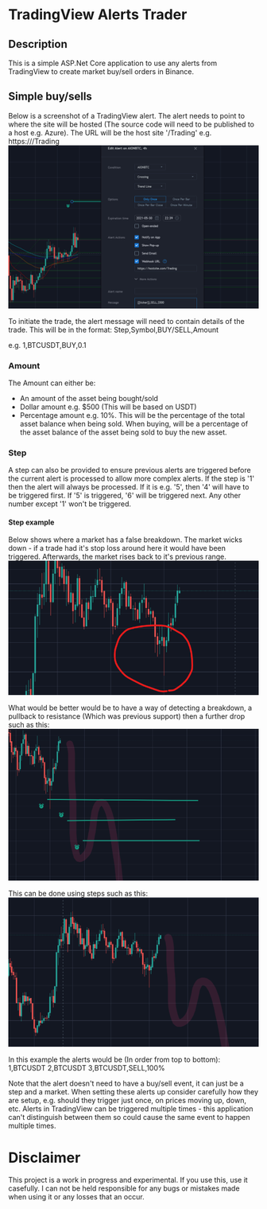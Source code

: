 # TradingView Alerts Trader
## Description
This is a simple ASP.Net Core application to use any alerts from TradingView to create market buy/sell orders in Binance.

## Simple buy/sells
Below is a screenshot of a TradingView alert. The alert needs to point to where the site will be hosted (The source code will need to be published to a host e.g. Azure). The URL will be the host site '/Trading' e.g. https://<HOSTSITE>/Trading
![Screenshot](https://github.com/Hallupa/TradingViewAlertsTrader/blob/main/Doc/Images/TradingView.png)

To initiate the trade, the alert message will need to contain details of the trade. This will be in the format:
Step,Symbol,BUY/SELL,Amount

e.g. 1,BTCUSDT,BUY,0.1

### Amount
The Amount can either be:
- An amount of the asset being bought/sold
- Dollar amount e.g. $500 (This will be based on USDT)
- Percentage amount e.g. 10%. This will be the percentage of the total asset balance when being sold. When buying, will be a percentage of the asset balance of the asset being sold to buy the new asset.

### Step
A step can also be provided to ensure previous alerts are triggered before the current alert is processed to allow more complex alerts.
If the step is '1' then the alert will always be processed.
If it is e.g. '5', then '4' will have to be triggered first. If '5' is triggered, '6' will be triggered next. Any other number except '1' won't be triggered.

#### Step example
Below shows where a market has a false breakdown. The market wicks down - if a trade had it's stop loss around here it would have been triggered. Afterwards, the market rises back to it's previous range.
![Screenshot](https://github.com/Hallupa/TradingViewAlertsTrader/blob/main/Doc/Images/TradingView3.png)

What would be better would be to have a way of detecting a breakdown, a pullback to resistance (Which was previous support) then a further drop such as this:
![Screenshot](https://github.com/Hallupa/TradingViewAlertsTrader/blob/main/Doc/Images/TradingView2.png)

This can be done using steps such as this:
![Screenshot](https://github.com/Hallupa/TradingViewAlertsTrader/blob/main/Doc/Images/TradingView1.png)

In this example the alerts would be (In order from top to bottom):
1,BTCUSDT
2,BTCUSDT
3,BTCUSDT,SELL,100%

Note that the alert doesn't need to have a buy/sell event, it can just be a step and a market.
When setting these alerts up consider carefully how they are setup, e.g. should they trigger just once, on prices moving up, down, etc. Alerts in TradingView can be triggered multiple times - this application can't distinguish between them so could cause the same event to happen multiple times.

# Disclaimer
This project is a work in progress and experimental. If you use this, use it casefully. I can not be held responsible for any bugs or mistakes made when using it or any losses that an occur.
